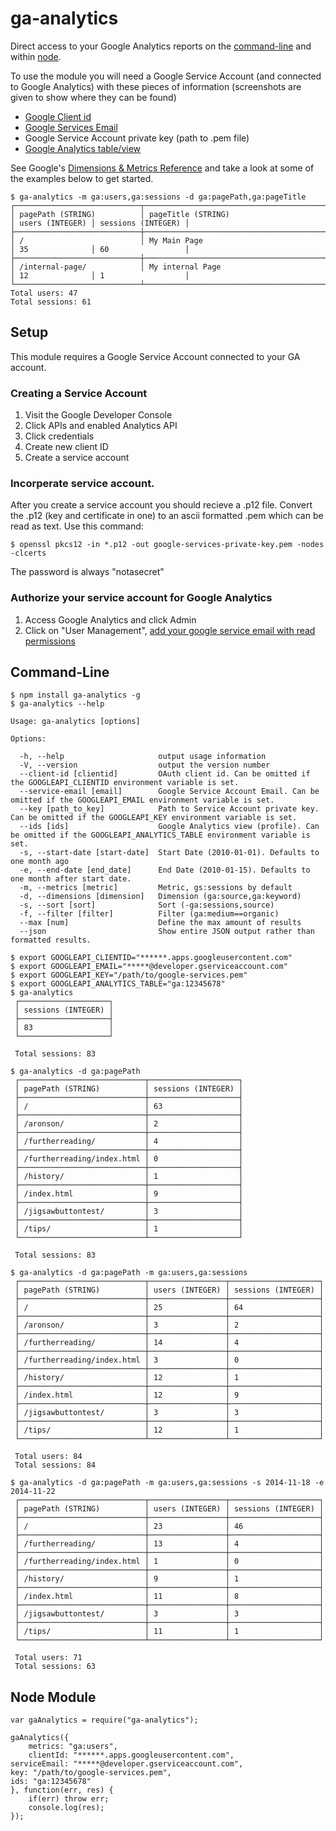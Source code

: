ga-analytics
============

Direct access to your Google Analytics reports on the [command-line](https://github.com/sfarthin/ga-analytics#command-line) and within  [node](https://github.com/sfarthin/ga-analytics#node-module).

To use the module you will need a Google Service Account (and connected to Google Analytics) with these pieces of information (screenshots are given to show where they can be found)

- [Google Client id](https://raw.githubusercontent.com/sfarthin/ga-analytics/master/service-account.jpg)
- [Google Services Email](https://raw.githubusercontent.com/sfarthin/ga-analytics/master/service-account.jpg)
- Google Service Account private key (path to .pem file)
- [Google Analytics table/view](https://raw.githubusercontent.com/sfarthin/ga-analytics/master/tableid.png)

See Google's [Dimensions & Metrics Reference](https://developers.google.com/analytics/devguides/reporting/core/dimsmets) and take a look at some of the examples below to get started.

    $ ga-analytics -m ga:users,ga:sessions -d ga:pagePath,ga:pageTitle
    ┌────────────────────────────┬─────────────────────────────────────────┬─────────────────┬────────────────────┐
    │ pagePath (STRING)          │ pageTitle (STRING)                      │ users (INTEGER) │ sessions (INTEGER) │
    ├────────────────────────────┼─────────────────────────────────────────┼─────────────────┼────────────────────┤
    │ /                          │ My Main Page                            │ 35              │ 60                 │
    ├────────────────────────────┼─────────────────────────────────────────┼─────────────────┼────────────────────┤
    │ /internal-page/            │ My internal Page                        │ 12              │ 1                  │
    └────────────────────────────┴─────────────────────────────────────────┴─────────────────┴────────────────────┘
    Total users: 47
    Total sessions: 61


## Setup

This module requires a Google Service Account connected to your GA account.

### Creating a Service Account

1. Visit the Google Developer Console
2. Click APIs and enabled Analytics API
2. Click credentials
3. Create new client ID
4. Create a service account

### Incorperate service account.

After you create a service account you should recieve a .p12 file. Convert the .p12 (key and certificate in one) to an ascii formatted .pem which can be read as text. Use this command:

    $ openssl pkcs12 -in *.p12 -out google-services-private-key.pem -nodes -clcerts

The password is always "notasecret"

### Authorize your service account for Google Analytics

1. Access Google Analytics and click Admin
2. Click on "User Management", [add your google service email with read permissions](https://raw.githubusercontent.com/sfarthin/ga-analytics/master/analytics.png)

## Command-Line

    $ npm install ga-analytics -g
    $ ga-analytics --help

    Usage: ga-analytics [options]

    Options:

      -h, --help                     output usage information
      -V, --version                  output the version number
      --client-id [clientid]         OAuth client id. Can be omitted if the GOOGLEAPI_CLIENTID environment variable is set.
      --service-email [email]        Google Service Account Email. Can be omitted if the GOOGLEAPI_EMAIL environment variable is set.
      --key [path_to_key]            Path to Service Account private key. Can be omitted if the GOOGLEAPI_KEY environment variable is set.
      --ids [ids]                    Google Analytics view (profile). Can be omitted if the GOOGLEAPI_ANALYTICS_TABLE environment variable is set.
      -s, --start-date [start-date]  Start Date (2010-01-01). Defaults to one month ago
      -e, --end-date [end_date]      End Date (2010-01-15). Defaults to one month after start date.
      -m, --metrics [metric]         Metric, gs:sessions by default
      -d, --dimensions [dimension]   Dimension (ga:source,ga:keyword)
      -s, --sort [sort]              Sort (-ga:sessions,source)
      -f, --filter [filter]          Filter (ga:medium==organic)
      --max [num]                    Define the max amount of results
      --json                         Show entire JSON output rather than formatted results.
      
    $ export GOOGLEAPI_CLIENTID="******.apps.googleusercontent.com"
    $ export GOOGLEAPI_EMAIL="*****@developer.gserviceaccount.com"
    $ export GOOGLEAPI_KEY="/path/to/google-services.pem"
    $ export GOOGLEAPI_ANALYTICS_TABLE="ga:12345678"
    $ ga-analytics 
     ┌────────────────────┐
     │ sessions (INTEGER) │
     ├────────────────────┤
     │ 83                 │
     └────────────────────┘
     
     Total sessions: 83
     
    $ ga-analytics -d ga:pagePath
     ┌────────────────────────────┬────────────────────┐
     │ pagePath (STRING)          │ sessions (INTEGER) │
     ├────────────────────────────┼────────────────────┤
     │ /                          │ 63                 │
     ├────────────────────────────┼────────────────────┤
     │ /aronson/                  │ 2                  │
     ├────────────────────────────┼────────────────────┤
     │ /furtherreading/           │ 4                  │
     ├────────────────────────────┼────────────────────┤
     │ /furtherreading/index.html │ 0                  │
     ├────────────────────────────┼────────────────────┤
     │ /history/                  │ 1                  │
     ├────────────────────────────┼────────────────────┤
     │ /index.html                │ 9                  │
     ├────────────────────────────┼────────────────────┤
     │ /jigsawbuttontest/         │ 3                  │
     ├────────────────────────────┼────────────────────┤
     │ /tips/                     │ 1                  │
     └────────────────────────────┴────────────────────┘
     
     Total sessions: 83
     
    $ ga-analytics -d ga:pagePath -m ga:users,ga:sessions
     ┌────────────────────────────┬─────────────────┬────────────────────┐
     │ pagePath (STRING)          │ users (INTEGER) │ sessions (INTEGER) │
     ├────────────────────────────┼─────────────────┼────────────────────┤
     │ /                          │ 25              │ 64                 │
     ├────────────────────────────┼─────────────────┼────────────────────┤
     │ /aronson/                  │ 3               │ 2                  │
     ├────────────────────────────┼─────────────────┼────────────────────┤
     │ /furtherreading/           │ 14              │ 4                  │
     ├────────────────────────────┼─────────────────┼────────────────────┤
     │ /furtherreading/index.html │ 3               │ 0                  │
     ├────────────────────────────┼─────────────────┼────────────────────┤
     │ /history/                  │ 12              │ 1                  │
     ├────────────────────────────┼─────────────────┼────────────────────┤
     │ /index.html                │ 12              │ 9                  │
     ├────────────────────────────┼─────────────────┼────────────────────┤
     │ /jigsawbuttontest/         │ 3               │ 3                  │
     ├────────────────────────────┼─────────────────┼────────────────────┤
     │ /tips/                     │ 12              │ 1                  │
     └────────────────────────────┴─────────────────┴────────────────────┘
     
     Total users: 84
     Total sessions: 84
     
    $ ga-analytics -d ga:pagePath -m ga:users,ga:sessions -s 2014-11-18 -e 2014-11-22
     ┌────────────────────────────┬─────────────────┬────────────────────┐
     │ pagePath (STRING)          │ users (INTEGER) │ sessions (INTEGER) │
     ├────────────────────────────┼─────────────────┼────────────────────┤
     │ /                          │ 23              │ 46                 │
     ├────────────────────────────┼─────────────────┼────────────────────┤
     │ /furtherreading/           │ 13              │ 4                  │
     ├────────────────────────────┼─────────────────┼────────────────────┤
     │ /furtherreading/index.html │ 1               │ 0                  │
     ├────────────────────────────┼─────────────────┼────────────────────┤
     │ /history/                  │ 9               │ 1                  │
     ├────────────────────────────┼─────────────────┼────────────────────┤
     │ /index.html                │ 11              │ 8                  │
     ├────────────────────────────┼─────────────────┼────────────────────┤
     │ /jigsawbuttontest/         │ 3               │ 3                  │
     ├────────────────────────────┼─────────────────┼────────────────────┤
     │ /tips/                     │ 11              │ 1                  │
     └────────────────────────────┴─────────────────┴────────────────────┘
     
     Total users: 71
     Total sessions: 63

## Node Module

    var gaAnalytics = require("ga-analytics");

    gaAnalytics({
        metrics: "ga:users",
        clientId: "******.apps.googleusercontent.com",
	serviceEmail: "*****@developer.gserviceaccount.com",
	key: "/path/to/google-services.pem",
	ids: "ga:12345678"
    }, function(err, res) {	
        if(err) throw err;
        console.log(res);
    });
